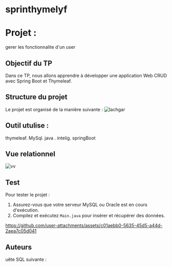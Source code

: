 # sprinthymelyf


# Projet :
gerer les fonctionnalite d'un user 

## Objectif du TP
Dans ce TP, nous allons apprendre à développer une application Web CRUD avec Spring Boot et Thymeleaf.
## Structure du projet
Le projet est organisé de la manière suivante :
![lachgar](https://github.com/user-attachments/assets/2bfa8c9b-af3e-452f-adf3-6e2649417839)



## Outil utulise :
thymeleaf.
MySql.
java .
intelig.
springBoot

## Vue relationnel 

![vv](https://github.com/user-attachments/assets/bcc67622-8407-4d5f-aead-8f52355bf63d)

## Test
Pour tester le projet :
1. Assurez-vous que votre serveur MySQL ou Oracle est en cours d'exécution.
3. Compilez et exécutez `Main.java` pour insérer et récupérer des données.





https://github.com/user-attachments/assets/c01aebb0-5635-45d5-a44d-2aea7c05d041







## Auteurs

uête SQL suivante :
 
